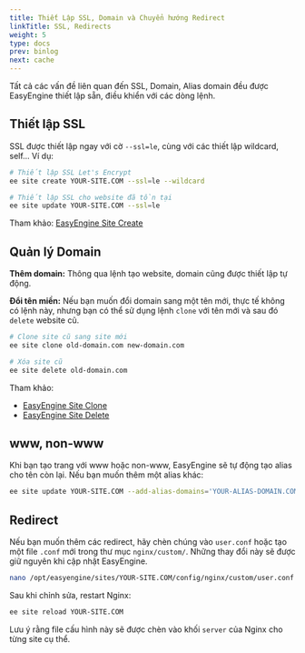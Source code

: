 ```yaml
---
title: Thiết Lập SSL, Domain và Chuyển hướng Redirect
linkTitle: SSL, Redirects
weight: 5
type: docs
prev: binlog
next: cache
---
```


Tất cả các vấn đề liên quan đến SSL, Domain, Alias domain đều được EasyEngine thiết lập sẵn, điều khiển với các dòng lệnh.  

## Thiết lập SSL  

SSL được thiết lập ngay với cờ `--ssl=le`, cùng với các thiết lập wildcard, self… Ví dụ:  

```bash
# Thiết lập SSL Let's Encrypt
ee site create YOUR-SITE.COM --ssl=le --wildcard  

# Thiết lập SSL cho website đã tồn tại  
ee site update YOUR-SITE.COM --ssl=le  
```  

Tham khảo: [EasyEngine Site Create](https://easyengine.io/commands/site/create/)  

## Quản lý Domain  

**Thêm domain:** Thông qua lệnh tạo website, domain cũng được thiết lập tự động.  

**Đổi tên miền:** Nếu bạn muốn đổi domain sang một tên mới, thực tế không có lệnh này, nhưng bạn có thể sử dụng lệnh `clone` với tên mới và sau đó `delete` website cũ.  

```bash
# Clone site cũ sang site mới  
ee site clone old-domain.com new-domain.com  

# Xóa site cũ  
ee site delete old-domain.com  
```  

Tham khảo:  

- [EasyEngine Site Clone](https://easyengine.io/commands/site/clone/)  
- [EasyEngine Site Delete](https://easyengine.io/commands/site/delete/)  

## www, non-www

Khi bạn tạo trang với www hoặc non-www, EasyEngine sẽ tự động tạo alias cho tên còn lại. Nếu bạn muốn thêm một alias khác:  

```bash
ee site update YOUR-SITE.COM --add-alias-domains='YOUR-ALIAS-DOMAIN.COM,*.YOUR-ALIAS-DOMAIN.COM,YOUR-ALIAS-DOMAIN-2.COM'
```  

## Redirect  

Nếu bạn muốn thêm các redirect, hãy chèn chúng vào `user.conf` hoặc tạo một file `.conf` mới trong thư mục `nginx/custom/`. Những thay đổi này sẽ được giữ nguyên khi cập nhật EasyEngine.  

```bash
nano /opt/easyengine/sites/YOUR-SITE.COM/config/nginx/custom/user.conf
```  

Sau khi chỉnh sửa, restart Nginx:  

```bash
ee site reload YOUR-SITE.COM
```  

Lưu ý rằng file cấu hình này sẽ được chèn vào khối `server` của Nginx cho từng site cụ thể. 
